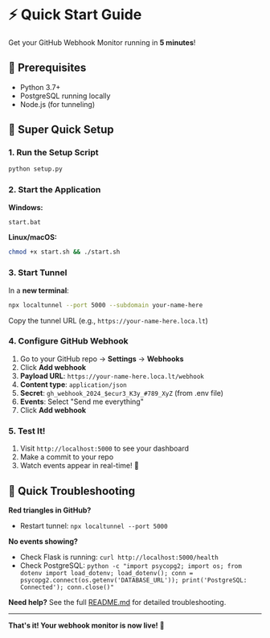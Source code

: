 # ⚡ Quick Start Guide

Get your GitHub Webhook Monitor running in **5 minutes**!

## 🎯 Prerequisites

- Python 3.7+
- PostgreSQL running locally
- Node.js (for tunneling)

## 🚀 Super Quick Setup

### 1. Run the Setup Script

```bash
python setup.py
```

### 2. Start the Application

**Windows:**
```bash
start.bat
```

**Linux/macOS:**
```bash
chmod +x start.sh && ./start.sh
```

### 3. Start Tunnel

In a **new terminal**:
```bash
npx localtunnel --port 5000 --subdomain your-name-here
```

Copy the tunnel URL (e.g., `https://your-name-here.loca.lt`)

### 4. Configure GitHub Webhook

1. Go to your GitHub repo → **Settings** → **Webhooks**
2. Click **Add webhook**
3. **Payload URL**: `https://your-name-here.loca.lt/webhook`
4. **Content type**: `application/json`
5. **Secret**: `gh_webhook_2024_$ecur3_K3y_#789_XyZ` (from .env file)
6. **Events**: Select "Send me everything"
7. Click **Add webhook**

### 5. Test It!

1. Visit `http://localhost:5000` to see your dashboard
2. Make a commit to your repo
3. Watch events appear in real-time! 🎉

## 🐛 Quick Troubleshooting

**Red triangles in GitHub?**
- Restart tunnel: `npx localtunnel --port 5000`

**No events showing?**
- Check Flask is running: `curl http://localhost:5000/health`
- Check PostgreSQL: `python -c "import psycopg2; import os; from dotenv import load_dotenv; load_dotenv(); conn = psycopg2.connect(os.getenv('DATABASE_URL')); print('PostgreSQL: Connected'); conn.close()"`

**Need help?** See the full [README.md](README.md) for detailed troubleshooting.

---

**That's it! Your webhook monitor is now live! 🚀**
